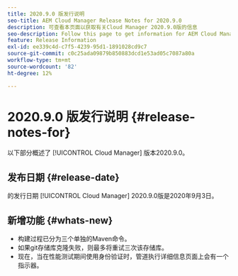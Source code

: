 ```yaml
---
title: 2020.9.0 版发行说明
seo-title: AEM Cloud Manager Release Notes for 2020.9.0
description: 可查看本页面以获取有关Cloud Manager 2020.9.0版的信息
seo-description: Follow this page to get information for AEM Cloud Manager Release 2020.9.0
feature: Release Information
exl-id: ee339c4d-c7f5-4239-95d1-1891028cd9c7
source-git-commit: c0c25ada09879b850883dcd1e53ad05c7087a80a
workflow-type: tm+mt
source-wordcount: '82'
ht-degree: 12%

---
```


# 2020.9.0 版发行说明 {#release-notes-for}

以下部分概述了 [!UICONTROL Cloud Manager] 版本2020.9.0。

## 发布日期 {#release-date}

的发行日期 [!UICONTROL Cloud Manager] 2020.9.0版是2020年9月3日。

## 新增功能 {#whats-new}

* 构建过程已分为三个单独的Maven命令。
* 如果git存储库克隆失败，则最多将重试三次该存储库。
* 现在，当在性能测试期间使用身份验证时，管道执行详细信息页面上会有一个指示器。
